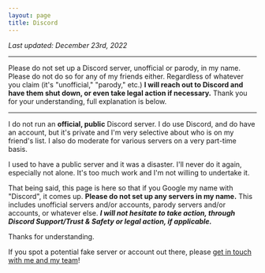 ```yaml
---
layout: page
title: Discord
---
```


*Last updated: December 23rd, 2022*

***

Please do not set up a Discord server, unofficial or parody, in my name. Please do not do so for any of my friends either. Regardless of whatever you claim (it's "unofficial," "parody," etc.) **I will reach out to Discord and have them shut down, or even take legal action if necessary.** Thank you for your understanding, full explanation is below.

***

I do not run an **official, public** Discord server. I do use Discord, and do have an account, but it's private and I'm very selective about who is on my friend's list. I also do moderate for various servers on a very part-time basis.

I used to have a public server and it was a disaster. I'll never do it again, especially not alone. It's too much work and I'm not willing to undertake it.

That being said, this page is here so that if you Google my name with "Discord", it comes up. **Please do not set up any servers in my name.** This includes unofficial servers and/or accounts, parody servers and/or accounts, or whatever else. ***I will not hesitate to take action, through Discord Support/Trust & Safety or legal action, if applicable.*** 

Thanks for understanding.

If you spot a potential fake server or account out there, please [get in touch with me and my team](https://www.sladewatkins.com/contact/fakes/)!